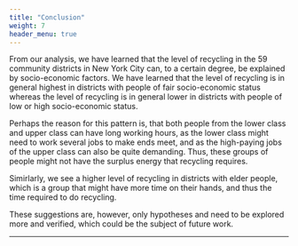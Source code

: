```yaml
---
title: "Conclusion"
weight: 7
header_menu: true
---
```


From our analysis, we have learned that the level of recycling in the 59 community districts in New York City can, to a certain degree, be explained by socio-economic factors. We have learned that the level of recycling is in general highest in districts with people of fair socio-economic status whereas the level of recycling is in general lower in districts with people of low or high socio-economic status. 

Perhaps the reason for this pattern is, that both people from the lower class and upper class can have long working hours, as the lower class might need to work several jobs to make ends meet, and as the high-paying jobs of the upper class can also be quite demanding. Thus, these groups of people might not have the surplus energy that recycling requires.

Simirlarly, we see a higher level of recycling in districts with elder people, which is a group that might have more time on their hands, and thus the time required to do recycling. 

These suggestions are, however, only hypotheses and need to be explored more and verified, which could be the subject of future work.

---